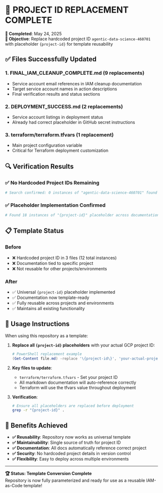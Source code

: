 # 🔄 PROJECT ID REPLACEMENT COMPLETE

**📅 Completed**: May 24, 2025  
**🎯 Objective**: Replace hardcoded project ID `agentic-data-science-460701` with placeholder `{project-id}` for template reusability

## ✅ Files Successfully Updated

### 1. **FINAL_IAM_CLEANUP_COMPLETE.md** (9 replacements)
- Service account email references in IAM cleanup documentation
- Target service account names in action descriptions
- Final verification results and status sections

### 2. **DEPLOYMENT_SUCCESS.md** (2 replacements)  
- Service account listings in deployment status
- Already had correct placeholder in GitHub secret instructions

### 3. **terraform/terraform.tfvars** (1 replacement)
- Main project configuration variable
- Critical for Terraform deployment customization

## 🔍 Verification Results

### ✅ No Hardcoded Project IDs Remaining
```bash
# Search confirmed: 0 instances of "agentic-data-science-460701" found
```

### ✅ Placeholder Implementation Confirmed
```bash
# Found 18 instances of "{project-id}" placeholder across documentation
```

## 📋 Template Status

### Before
- ❌ Hardcoded project ID in 3 files (12 total instances)
- ❌ Documentation tied to specific project
- ❌ Not reusable for other projects/environments

### After  
- ✅ Universal `{project-id}` placeholder implemented
- ✅ Documentation now template-ready
- ✅ Fully reusable across projects and environments
- ✅ Maintains all existing functionality

## 🚀 Usage Instructions

When using this repository as a template:

1. **Replace all `{project-id}` placeholders** with your actual GCP project ID:
   ```powershell
   # PowerShell replacement example
   (Get-Content file.md) -replace '\{project-id\}', 'your-actual-project-id' | Set-Content file.md
   ```

2. **Key files to update**:
   - `terraform/terraform.tfvars` - Set your project ID
   - All markdown documentation will auto-reference correctly
   - Terraform will use the tfvars value throughout deployment

3. **Verification**:
   ```bash
   # Ensure all placeholders are replaced before deployment
   grep -r "{project-id}" .
   ```

## 🎯 Benefits Achieved

- **✅ Reusability**: Repository now works as universal template
- **✅ Maintainability**: Single source of truth for project ID
- **✅ Documentation**: All docs automatically reference correct project
- **✅ Security**: No hardcoded project details in version control
- **✅ Flexibility**: Easy to deploy across multiple environments

---

**🏆 Status: Template Conversion Complete**  
Repository is now fully parameterized and ready for use as a reusable IAM-as-Code template!
